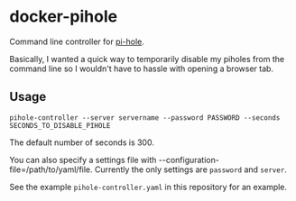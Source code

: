 # docker-pihole

Command line controller for [pi-hole](https://pi-hole.net/).

Basically, I wanted a quick way to temporarily disable my piholes from the command line so I wouldn't have to hassle with opening a browser tab.

## Usage

`pihole-controller --server servername --password PASSWORD --seconds SECONDS_TO_DISABLE_PIHOLE`

The default number of seconds is 300.

You can also specify a settings file with --configuration-file=/path/to/yaml/file. Currently the only settings are `password` and `server`.

See the example `pihole-controller.yaml` in this repository for an example.
